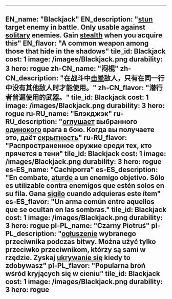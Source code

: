 ---

EN_name: "Blackjack"
EN_description: "<u>stun</u> target enemy in battle. Only usable against <u>solitary</u> enemies. Gain <u>stealth</u> when you acquire this"
EN_flavor: "A common weapon among those that hide in the shadows"
tile_id: Blackjack
cost: 1
image: /images/Blackjack.png
durability: 3
hero: rogue
zh-CN_name: "闷棍"
zh-CN_description: "在战斗中<u>击晕</u>敌人，只有在同一行中没有其他敌人时才能使用。"
zh-CN_flavor: "潜行者普遍使用的武器。"
tile_id: Blackjack
cost: 1
image: /images/Blackjack.png
durability: 3
hero: rogue
ru-RU_name: "Блэкджэк"
ru-RU_description: "<u>оглушает</u> выбранного <u>одинокого</u> врага в бою. Когда вы получаете это, даёт <u>скрытность</u>"
ru-RU_flavor: "Распространенное оружие среди тех, кто прячется в тени"
tile_id: Blackjack
cost: 1
image: /images/Blackjack.png
durability: 3
hero: rogue
es-ES_name: "Cachiporra"
es-ES_description: "En combate, <u>aturde</u> a un enemigo objetivo. Sólo es utilizable contra enemigos que estén solos en su fila. Gana <u>sigilo</u> cuando adquieras este ítem"
es-ES_flavor: "Un arma común entre aquellos que se ocultan en las sombras."
tile_id: Blackjack
cost: 1
image: /images/Blackjack.png
durability: 3
hero: rogue
pl-PL_name: "Czarny Piotruś"
pl-PL_description: "<u>ogłuszenie</u> wybranego przeciwnika podczas bitwy. Można użyć tylko przeciwko przeciwnikom, którzy są sami w rzędzie. Zyskaj <u>ukrywanie się</u> kiedy to zdobywasz"
pl-PL_flavor: "Popularna broń wśród kryjących się w cieniu"
tile_id: Blackjack
cost: 1
image: /images/Blackjack.png
durability: 3
hero: rogue
---